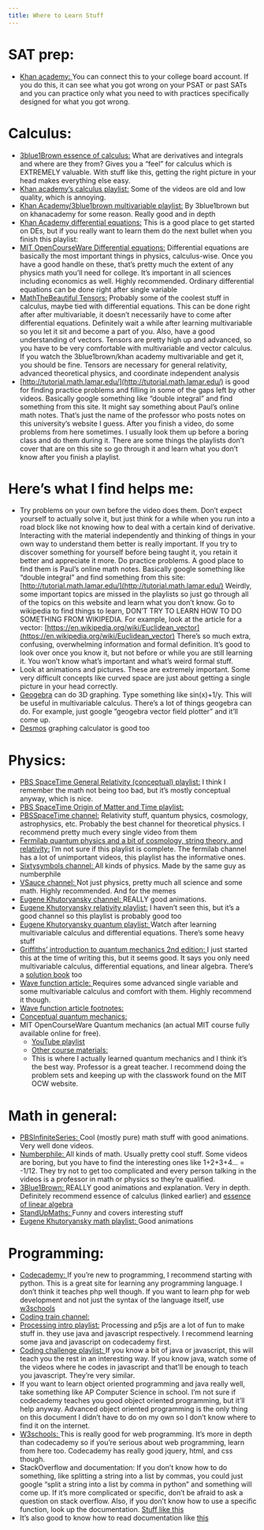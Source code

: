 ```yaml
---
title: Where to Learn Stuff
---
```

# SAT prep:
* [Khan academy: ](https://www.khanacademy.org/sat)
You can connect this to your college board account. If you do this, it can see what you got wrong on your PSAT or past SATs and you can practice only what you need to with practices specifically designed for what you got wrong.

# Calculus:
* [3blue1Brown essence of calculus:](https://www.youtube.com/playlist?list=PLZHQObOWTQDMsr9K-rj53DwVRMYO3t5Yr)
What are derivatives and integrals and where are they from? Gives you a “feel” for calculus which is EXTREMELY valuable. With stuff like this, getting the right picture in your head makes everything else easy.
* [Khan academy’s calculus playlist:](https://www.youtube.com/watch?v=EKvHQc3QEow&list=PL19E79A0638C8D449)
		Some of the videos are old and low quality, which is annoying.
* [Khan Academy/3blue1brown multivariable playlist:](https://www.youtube.com/watch?v=TrcCbdWwCBc&list=PLSQl0a2vh4HC5feHa6Rc5c0wbRTx56nF7)
By 3blue1brown but on khanacademy for some reason. Really good and in depth
* [Khan Academy differential equations:](https://www.youtube.com/watch?v=-_POEWfygmU&list=PL96AE8D9C68FEB902)
   This is a good place to get started on DEs, but if you really want to learn them do the next bullet when you finish this playlist:
* [MIT OpenCourseWare Differential equations:](https://ocw.mit.edu/courses/mathematics/18-03sc-differential-equations-fall-2011/unit-i-first-order-differential-equations/) Differential equations are basically the most important things in physics, calculus-wise. Once you have a good handle on these, that’s pretty much the extent of any physics math you’ll need for college. It’s important in all sciences including economics as well. Highly recommended. Ordinary differential equations can be done right after single variable
* [MathTheBeautiful Tensors:](https://www.youtube.com/watch?v=e0eJXttPRZI&list=PLlXfTHzgMRULkodlIEqfgTS-H1AY_bNtq)
Probably some of the coolest stuff in calculus, maybe tied with differential equations. This can be done right after after multivariable, it doesn’t necessarily have to come after differential equations. Definitely wait a while after learning multivariable so you let it sit and become a part of you. Also, have a good understanding of vectors. Tensors are pretty high up and advanced, so you have to be very comfortable with multivariable and vector calculus. If you watch the 3blue1brown/khan academy multivariable and get it, you should be fine. Tensors are necessary for general relativity, advanced theoretical physics, and coordinate independent analysis
* [http://tutorial.math.lamar.edu/](http://tutorial.math.lamar.edu/) is good for finding practice problems and filling in some of the gaps left by other videos. Basically google something like “double integral” and find something from this site. It might say something about Paul’s online math notes. That’s just the name of the professor who posts notes on this university’s website I guess. After you finish a video, do some problems from here sometimes. I usually look them up before a boring class and do them during it. There are some things the playlists don’t cover that are on this site so go through it and learn what you don’t know after you finish a playlist.

# Here’s what I find helps me:
* Try problems on your own before the video does them. Don’t expect yourself to actually solve it, but just think for a while when you run into a road block like not knowing how to deal with a certain kind of derivative. Interacting with the material independently and thinking of things in your own way to understand them better is really important. If you try to discover something for yourself before being taught it, you retain it better and appreciate it more.
Do practice problems. A good place to find them is Paul’s online math notes. Basically google something like “double integral” and find something from this site: [http://tutorial.math.lamar.edu/](http://tutorial.math.lamar.edu/) Weirdly, some important topics are missed in the playlists so just go through all of the topics on this website and learn what you don’t know.
Go to wikipedia to find things to learn, DON’T TRY TO LEARN HOW TO DO SOMETHING FROM WIKIPEDIA. For example, look at the article for a vector: [https://en.wikipedia.org/wiki/Euclidean_vector](https://en.wikipedia.org/wiki/Euclidean_vector) There’s so much extra, confusing, overwhelming information and formal definition. It’s good to look over once you know it, but not before or while you are still learning it. You won’t know what’s important and what’s weird formal stuff.
* Look at animations and pictures. These are extremely important. Some very difficult concepts like curved space are just about getting a single picture in your head correctly.
* [Geogebra](https://www.geogebra.org/3d) can do 3D graphing. Type something like sin(x)+1/y. This will be useful in multivariable calculus. There’s a lot of things geogebra can do. For example, just google ”geogebra vector field plotter” and it’ll come up.
* [Desmos](https://www.desmos.com/calculator) graphing calculator is good too

# Physics:
* [PBS SpaceTime General Relativity (conceptual) playlist:](https://www.youtube.com/watch?v=YycAzdtUIko&list=PLsPUh22kYmNAmjsHke4pd8S9z6m_hVRur) I think I remember the math not being too bad, but it’s mostly conceptual anyway, which is nice.
* [PBS SpaceTime Origin of Matter and Time playlist:](https://www.youtube.com/playlist?list=PLsPUh22kYmNCLrXgf8e6nC_xEzxdx4nmY)
* [PBSSpaceTime channel:](https://www.youtube.com/channel/UC7_gcs09iThXybpVgjHZ_7g/videos)  Relativity stuff, quantum physics, cosmology, astrophysics, etc. Probably the best channel for theoretical physics. I recommend pretty much every single video from them
* [Fermilab quantum physics and a bit of cosmology, string theory, and relativity:](https://www.youtube.com/watch?v=oPNrcKeqbBM&list=PLSjv6Eq-pc3057ILZ16fTBQ8wmMVACOd4) I’m not sure if this playlist is complete. The fermilab channel has a lot of unimportant videos, this playlist has the informative ones.
* [Sixtysymbols channel: ](https://www.youtube.com/channel/UCvBqzzvUBLCs8Y7Axb-jZew) All kinds of physics. Made by the same guy as numberphile
* [VSauce channel: ](https://www.youtube.com/user/Vsauce/videos)
Not just physics, pretty much all science and some math. Highly recommended. And for the memes
* [Eugene Khutoryansky channel: ](https://www.youtube.com/user/EugeneKhutoryansky/featured)
		REALLY good animations.
* [Eugene Khutoryansky relativity playlist:](https://www.youtube.com/playlist?list=PLkyBCj4JhHt_pz8HUG7rbMeKFsStae10k)
		I haven’t seen this, but it’s a good channel so this playlist is probably good too
* [Eugene Khutoryansky quantum playlist: ](https://www.youtube.com/playlist?list=PLkyBCj4JhHt-elH-mR1d1NfTZ-W0_DCRl)
Watch after learning multivariable calculus and differential equations. There’s some heavy stuff
* [Griffiths’ introduction to quantum mechanics 2nd edition: ](https://www.academia.edu/6157183/Introduction_to_Quantum_mechanics_2nd_Edition_David_J._Griffiths) I just started this at the time of writing this, but it seems good. It says you only need multivariable calculus, differential equations, and linear algebra. There’s a [solution book](https://www.slideshare.net/ZhengZhao3/2ed-qm-solutionsgriffiths-dj-introduction-to-quantum-mechanics-2ed) too
* [Wave function article: ](http://www.felderbooks.com/papers/psi.html)
Requires some advanced single variable and some multivariable calculus and comfort with them. Highly recommend it though.
* [Wave function article footnotes: ](http://www.felderbooks.com/papers/psinotes.html#EXPECTATION)
* [Conceptual quantum mechanics: ](https://www.youtube.com/watch?v=b_ddt6J1Bio&list=PLg-OiIIbfPj1ZYpBuheqR0RFLusldquqf)
* MIT OpenCourseWare Quantum mechanics (an actual MIT course fully available online for free).
	* [YouTube playlist](https://www.youtube.com/playlist?list=PLUl4u3cNGP61-9PEhRognw5vryrSEVLPr)
	* [Other course materials: ](https://ocw.mit.edu/courses/physics/8-04-quantum-physics-i-spring-2016/)
	* This is where I actually learned quantum mechanics and I think it’s the best way. Professor is a great teacher. I recommend doing the problem sets and keeping up with the classwork found on the MIT OCW website.

# Math in general:
* [PBSInfiniteSeries: ](https://www.youtube.com/channel/UCs4aHmggTfFrpkPcWSaBN9g)
		Cool (mostly pure) math stuff with good animations. Very well done videos.
* [Numberphile: ](https://www.youtube.com/user/numberphile)
All kinds of math. Usually pretty cool stuff. Some videos are boring, but you have to find the interesting ones like 1+2+3+4… = -1/12. They try not to get too complicated and every person talking in the videos is a professor in math or physics so they’re qualified.
* [3Blue1Brown: ](https://www.youtube.com/channel/UCYO_jab_esuFRV4b17AJtAw)
	REALLY good animations and explanation. Very in depth. Definitely recommend essence of calculus (linked earlier) and [essence of linear algebra ](https://www.youtube.com/watch?v=kjBOesZCoqc&list=PLZHQObOWTQDPD3MizzM2xVFitgF8hE_ab)
* [StandUpMaths: ](https://www.youtube.com/channel/UCSju5G2aFaWMqn-_0YBtq5A)
	Funny and covers interesting stuff
* [Eugene Khutoryansky math playlist: ](https://www.youtube.com/playlist?list=PLkyBCj4JhHt8CID9Kz9dcxnoK9rg6f9hW)
		Good animations

# Programming:
* [Codecademy: ](https://www.codecademy.com/learn/all)
If you’re new to programming, I recommend starting with python. This is a great site for learning any programming language. I don’t think it teaches php well though. If you want to learn php for web development and not just the syntax of the language itself, use [w3schools](https://www.w3schools.com/php/default.asp)
* [Coding train channel: ](https://www.youtube.com/user/shiffman)
* [Processing intro playlist:](https://www.youtube.com/playlist?list=PLRqwX-V7Uu6Yo4VdQ4ZTtqRQ1AE4t_Ep9)
Processing and p5js are a lot of fun to make stuff in. they use java and javascript respectively. I recommend learning some java and javascript on codecademy first.
* [Coding challenge playlist: ](https://www.youtube.com/playlist?list=PLRqwX-V7Uu6ZiZxtDDRCi6uhfTH4FilpH)
If you know a bit of java or javascript, this will teach you the rest in an interesting way. If you know java, watch some of the videos where he codes in javascript and that’ll be enough to teach you javascript. They’re very similar.
* If you want to learn object oriented programming and java really well, take something like AP Computer Science in school. I’m not sure if codecademy teaches you good object oriented programming, but it’ll help anyway. Advanced object oriented programming is the only thing on this document I didn’t have to do on my own so I don’t know where to find it on the internet.
* [W3schools: ](https://www.w3schools.com/)
This is really good for web programming. It’s more in depth than codecademy so if you’re serious about web programming, learn from here too. Codecademy has really good jquery, html, and css though.
* StackOverflow and documentation: If you don’t know how to do something, like splitting a string into a list by commas, you could just google “split a string into a list by comma in python” and something will come up. If it’s more complicated or specific, don’t be afraid to ask a question on stack overflow. Also, if you don’t know how to use a specific function, look up the documentation. [Stuff like this](https://www.tutorialspoint.com/python/string_split.htm)
* It’s also good to know how to read documentation like [this](https://docs.python.org/2/library/string.html)
